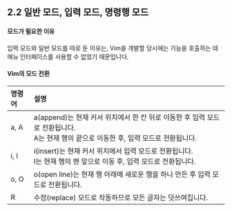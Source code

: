 ## 2.2 일반 모드, 입력 모드, 명령행 모드

#### 모드가 필요한 이유

입력 모드와 일반 모드를 따로 둔 이유는, Vim을 개발할 당시에는 기능을 호출하는 데 메뉴 인터페이스를 사용할 수 없었기 때문입니다.

#### Vim의 모드 전환

|명령어|설명 |
|:---|:---|
|a, A|a(append)는 현재 커서 위치에서 한 칸 뒤로 이동한 후 입력 모드로 전환됩니다.<br/>A는 현재 행의 끝으로 이동한 후, 입력 모드로 전환됩니다.|
|i, I|i(insert)는 현재 커서 위치에서 입력 모드로 전환됩니다.<br/>I는 현재 행의 맨 앞으로 이동 후, 입력 모드로 전환됩니다.|
|o, O|o(open line)는 현재 행 아래에 새로운 행을 하나 만든 후 입력 모드로 전환됩니다.|
|R|수정(replace) 모드로 작동하므로 모든 글자는 덧쓰여집니다.|



